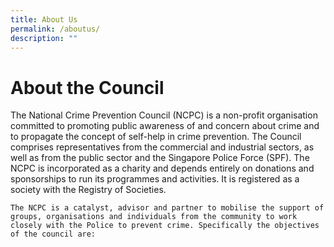 ```yaml
---
title: About Us
permalink: /aboutus/
description: ""
---
```

# About the Council
The National Crime Prevention Council (NCPC) is a non-profit organisation committed to promoting public awareness of and concern about crime and to propagate the concept of self-help in crime prevention. The Council comprises representatives from the commercial and industrial sectors, as well as from the public sector and the Singapore Police Force (SPF). The NCPC is incorporated as a charity and depends entirely on donations and sponsorships to run its programmes and activities. It is registered as a society with the Registry of Societies.

```
The NCPC is a catalyst, advisor and partner to mobilise the support of groups, organisations and individuals from the community to work closely with the Police to prevent crime. Specifically the objectives of the council are:
```